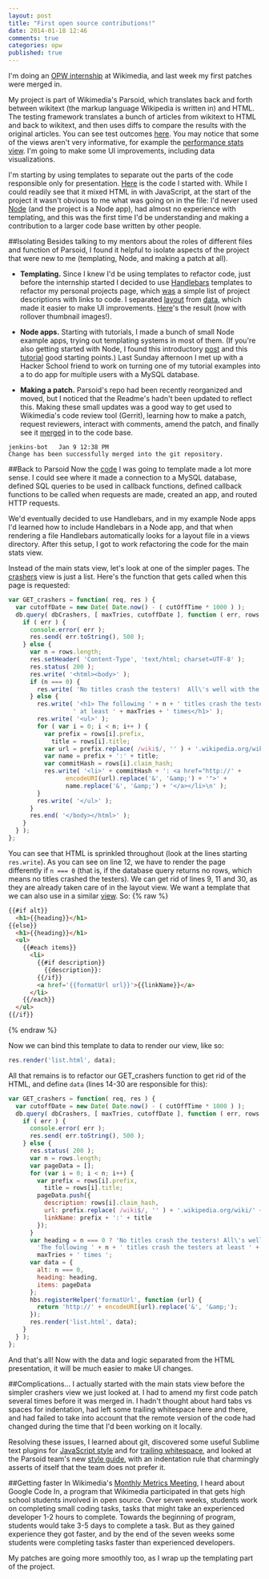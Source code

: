 ```yaml
---
layout: post
title: "First open source contributions!"
date: 2014-01-18 12:46
comments: true
categories: opw
published: true
---
```


I'm doing an <a href='https://wiki.gnome.org/OutreachProgramForWomen'>OPW internship</a> at Wikimedia, and last week my first patches were merged in.

My project is part of Wikimedia's Parsoid, which translates back and forth between wikitext (the markup language Wikipedia is written in) and HTML.  The testing framework translates a bunch of articles from wikitext to HTML and back to wikitext, and then uses diffs to compare the results with the original articles.  You can see test outcomes <a href='http://parsoid.wmflabs.org:8001/'>here</a>. You may notice that some of the views aren't very informative, for example the <a href='http://parsoid.wmflabs.org:8001/perfstats'>performance stats view</a>.  I'm going to make some UI improvements, including data visualizations.

I'm starting by using templates to separate out the parts of the code responsible only for presentation. <a href='https://github.com/wikimedia/mediawiki-services-parsoid/blob/cc4483b83fca5163b100d33bc357070cae2b3e0c/tests/server/server.js'>Here</a> is the code I started with. While I could readily see that it mixed HTML in with JavaScript, at the start of the project it wasn't obvious to me what was going on in the file: I'd never used <a href='http://nodejs.org/'>Node</a> (and the project is a Node app), had almost no experience with templating, and this was the first time I'd be understanding and making a contribution to a larger code base written by other people.

<!-- more -->

##Isolating
Besides talking to my mentors about the roles of different files and function of Parsoid, I found it helpful to isolate aspects of the project that were new to me (templating, Node, and making a patch at all).

* **Templating.**  Since I knew I'd be using templates to refactor code, just before the internship started I decided to use <a href='http://handlebarsjs.com/'>Handlebars</a> templates to refactor my personal projects page, which <a href='https://gist.github.com/bebebebebe/8514414'>was</a> a simple list of project descriptions with links to code. I separated <a href='https://github.com/bebebebebe/projects/blob/gh-pages/index.html'>layout</a> from <a href='https://github.com/bebebebebe/projects/blob/gh-pages/project_data.js'>data</a>, which made it easier to make UI improvements. <a href='http://bebebebebe.github.io/projects/'>Here</a>'s the result (now with rollover thumbnail images!).

* **Node apps.**  Starting with tutorials, I made a bunch of small Node example apps, trying out templating systems in most of them. (If you're also getting started with Node, I found this introductory <a href='http://debuggable.com/posts/understanding-node-js:4bd98440-45e4-4a9a-8ef7-0f7ecbdd56cb'>post</a> and this <a href='http://www.nodebeginner.org/'>tutorial</a> good starting points.) Last Sunday afternoon I met up with a Hacker School friend to work on turning one of my tutorial examples into a to do app for multiple users with a MySQL database.

* **Making a patch.** Parsoid's repo had been recently reorganized and moved, but I noticed that the Readme's hadn't been updated to reflect this. Making these small updates was a good way to get used to Wikimedia's code review tool (Gerrit), learning how to make a patch, request reviewers, interact with comments, amend the patch, and finally see it <a href='https://gerrit.wikimedia.org/r/#/c/106539/'>merged</a> in to the code base.

```
jenkins-bot   Jan 9 12:38 PM
Change has been successfully merged into the git repository.
```

##Back to Parsoid
Now the <a href='https://github.com/wikimedia/mediawiki-services-parsoid/blob/cc4483b83fca5163b100d33bc357070cae2b3e0c/tests/server/server.js'>code</a> I was going to template made a lot more sense. I could see where it made a connection to a MySQL database, defined SQL queries to be used in callback functions, defined callback functions to be called when requests are made, created an app, and routed HTTP requests.

We'd eventually decided to use Handlebars, and in my example Node apps I'd learned how to include Handlebars in a Node app, and that when rendering a file Handlebars automatically looks for a layout file in a views directory. After this setup, I got to work refactoring the code for the main stats view.

Instead of the main stats view, let's look at one of the simpler pages.  The <a href=''>crashers</a> view is just a list.  Here's the function that gets called when this page is requested:

``` javascript JavaScript with HTML mixed in
var GET_crashers = function( req, res ) {
  var cutoffDate = new Date( Date.now() - ( cutOffTime * 1000 ) );
  db.query( dbCrashers, [ maxTries, cutoffDate ], function ( err, rows ) {
    if ( err ) {
      console.error( err );
      res.send( err.toString(), 500 );
    } else {
      var n = rows.length;
      res.setHeader( 'Content-Type', 'text/html; charset=UTF-8' );
      res.status( 200 );
      res.write( '<html><body>' );
      if (n === 0) {
        res.write( 'No titles crash the testers!  All\'s well with the world!' );
      } else {
        res.write( '<h1> The following ' + n + ' titles crash the testers' +
                  ' at least ' + maxTries + ' times</h1>' );
        res.write( '<ul>' );
        for ( var i = 0; i < n; i++ ) {
          var prefix = rows[i].prefix,
            title = rows[i].title;
          var url = prefix.replace( /wiki$/, '' ) + '.wikipedia.org/wiki/' + title;
          var name = prefix + ':' + title;
          var commitHash = rows[i].claim_hash;
          res.write( '<li>' + commitHash + ': <a href="http://' +
                encodeURI(url).replace('&', '&amp;') + '">' +
                name.replace('&', '&amp;') + '</a></li>\n' );
        }
        res.write( '</ul>' );
      }
      res.end( '</body></html>' );
    }
  } );
};
```
You can see that HTML is sprinkled throughout (look at the lines starting ```res.write```).  As you can see on line 12, we have to render the page differently if ```n === 0``` (that is, if the database query returns no rows, which means no titles crashed the testers).  We can get rid of lines 9, 11 and 30, as they are already taken care of in the layout view.  We want a template that we can also use in a similar <a href='http://parsoid.wmflabs.org:8001/failedFetches'>view</a>.   So:
{% raw %}
``` html list.html (Handlebars template for list views)
{{#if alt}}
  <h1>{{heading}}</h1>
{{else}}
  <h1>{{heading}}</h1>
  <ul>
    {{#each items}}
      <li>
        {{#if description}}
          {{description}}:
        {{/if}}
        <a href='{{formatUrl url}}'>{{linkName}}</a>
      </li>
    {{/each}}
  </ul>
{{/if}}
```
{% endraw %}

Now we can bind this template to data to render our view, like so:
``` javascript
res.render('list.html', data);
```
All that remains is to refactor our GET_crashers function to get rid of the HTML, and define ```data``` (lines 14-30 are responsible for this):

``` javascript refactored JavaScript, HTML free!
var GET_crashers = function( req, res ) {
  var cutoffDate = new Date( Date.now() - ( cutOffTime * 1000 ) );
  db.query( dbCrashers, [ maxTries, cutoffDate ], function ( err, rows ) {
    if ( err ) {
      console.error( err );
      res.send( err.toString(), 500 );
    } else {
      res.status( 200 );
      var n = rows.length;
      var pageData = [];
      for (var i = 0; i < n; i++) {
        var prefix = rows[i].prefix,
          title = rows[i].title;
        pageData.push({
          description: rows[i].claim_hash,
          url: prefix.replace( /wiki$/, '' ) + '.wikipedia.org/wiki/' + title,
          linkName: prefix + ':' + title
        });
      }
      var heading = n === 0 ? 'No titles crash the testers! All\'s well with the world!' :
        'The following ' + n + ' titles crash the testers at least ' +
        maxTries + ' times ';
      var data = {
        alt: n === 0,
        heading: heading,
        items: pageData
      };
      hbs.registerHelper('formatUrl', function (url) {
        return 'http://' + encodeURI(url).replace('&', '&amp;');
      });
      res.render('list.html', data);
    }
  } );
};
```
And that's all! Now with the data and logic separated from the HTML presentation, it will be much easier to make UI changes.

##Complications...
I actually started with the main stats view before the simpler crashers view we just looked at.  I had to amend my first code patch several times before it was merged in.  I hadn't thought about hard tabs vs spaces for indentation, had left some trailing whitespace here and there, and had failed to take into account that the remote version of the code had changed during the time that I'd been working on it locally.

Resolving these issues, I learned about git, discovered some useful Sublime text plugins for <a href='https://github.com/uipoet/sublime-jshint'>JavaScript style</a> and for <a href='https://github.com/SublimeText/TrailingSpaces'>trailing whitespace</a>, and looked at the Parsoid team's new <a href='https://www.mediawiki.org/wiki/Parsoid/Style_guide'>style guide</a>, with an indentation rule that charmingly asserts of itself that the team does not prefer it.

##Getting faster
In Wikimedia's <a href='https://www.youtube.com/watch?v=YD6Tn07FxD0'>Monthly Metrics Meeting</a>, I heard about Google Code In, a program that Wikimedia participated in that gets high school students involved in open source.  Over seven weeks, students work on completing small coding tasks, tasks that might take an experienced developer 1-2 hours to complete.  Towards the beginning of program, students would take 3-5 days to complete a task.  But as they gained experience they got faster, and by the end of the seven weeks some students were completing tasks faster than experienced developers.

My patches are going more smoothly too, as I wrap up the templating part of the project.